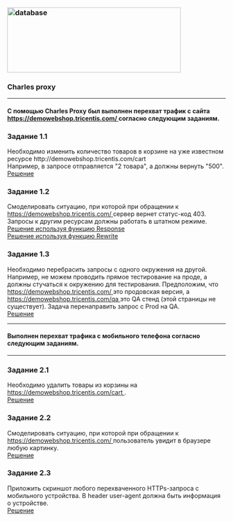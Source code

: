 ### <img src="https://www.adopsinsider.com/wp-content/uploads/2016/11/Charles-Proxy-Logo.png" title="database" alt="database" width="400" height="150"/> 
### Charles proxy
<hr>
<h4>С помощью Charles Proxy был выполнен перехват трафик с сайта <a href="https://demowebshop.tricentis.com/"> https://demowebshop.tricentis.com/ </a> согласно следующим заданиям.<h4>
<h3> Задание 1.1</h3>
Необходимо изменить количество товаров в корзине на уже известном ресурсе http://demowebshop.tricentis.com/cart <br>
Например, в запросе отправляется "2 товара", а должны вернуть "500".<br>
<a href="https://github.com/Dzianis-Brahinets/Charles-proxy/blob/225d008f013ed2aad093ffd1fbe3470727566ffa/Charles%201.1.mp4"> Решение </a>

<h3> Задание 1.2</h3>
Смоделировать ситуацию, при которой при обращении к <a href="https://demowebshop.tricentis.com/"> https://demowebshop.tricentis.com/ </a> сервер вернет статус-код 403.<br> Запросы к другим ресурсам должны работать в штатном режиме.<br>
<a href="https://github.com/Dzianis-Brahinets/Charles-proxy/blob/225d008f013ed2aad093ffd1fbe3470727566ffa/Charles%201.2%20(Response).mp4"> Решение используя функцию Response </a><br>
<a href="https://github.com/Dzianis-Brahinets/Charles-proxy/blob/225d008f013ed2aad093ffd1fbe3470727566ffa/Charles%201.2(Rewrite).mp4"> Решение используя функцию Rewrite </a>

<h3> Задание 1.3</h3>
Необходимо перебрасить запросы с одного окружения на другой. Например, не можем проводить прямое тестирование на проде, а должны стучаться к окружению для тестирования. Предположим, что <a href="https://demowebshop.tricentis.com/"> https://demowebshop.tricentis.com/ </a> это продовская версия, а <a href="https://demowebshop.tricentis.com/qa"> https://demowebshop.tricentis.com/qa </a> это QA стенд (этой страницы не существует). Задача перенаправить запрос с Prod на QA.<br>
<a href="https://github.com/Dzianis-Brahinets/Charles-proxy/blob/225d008f013ed2aad093ffd1fbe3470727566ffa/Charles%201.3.mp4"> Решение</a>
<hr>
<h4> Выполнен перехват трафика с мобильного телефона согласно следующим заданиям.</h4>
<hr>
<h3> Задание 2.1</h3>
Необходимо удалить товары из корзины на <a href="https://demowebshop.tricentis.com/cart"> https://demowebshop.tricentis.com/cart </a>.<br>
<a href="https://github.com/Dzianis-Brahinets/Charles-proxy/blob/225d008f013ed2aad093ffd1fbe3470727566ffa/Charles%202.1.mp4"> Решение</a>

<h3> Задание 2.2</h3>
Смоделировать ситуацию, при которой при обращении к <a href="https://demowebshop.tricentis.com/"> https://demowebshop.tricentis.com/ </a> пользователь увидит в браузере любую картинку.<br>
<a href="https://github.com/Dzianis-Brahinets/Charles-proxy/blob/225d008f013ed2aad093ffd1fbe3470727566ffa/Charles%202.2.mp4"> Решение</a>

<h3> Задание 2.3</h3>
Приложить скриншот любого перехваченного HTTPs-запроса с мобильного устройства. В header user-agent должна быть информация о устройстве.<br>
<a href="https://github.com/Dzianis-Brahinets/Charles-proxy/blob/225d008f013ed2aad093ffd1fbe3470727566ffa/Charles%202.3.png"> Решение</a>